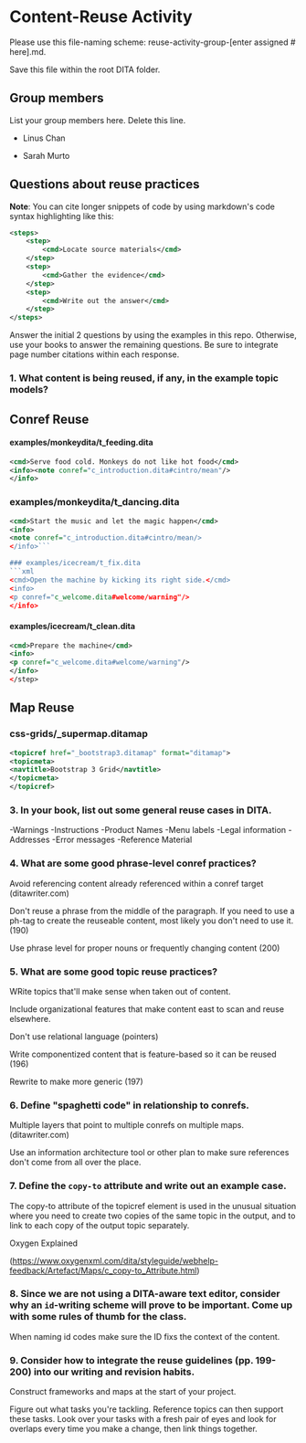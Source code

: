 # Content-Reuse Activity

Please use this file-naming scheme: reuse-activity-group-[enter assigned # here].md. 

Save this file within the root DITA folder.

## Group members

List your group members here. Delete this line.

- Linus Chan

- Sarah Murto


## Questions about reuse practices

**Note**: You can cite longer snippets of code by using markdown's code syntax highlighting like this:

```xml
<steps>
	<step>
		<cmd>Locate source materials</cmd>
	</step>
	<step>
		<cmd>Gather the evidence</cmd>
	</step>
	<step>
		<cmd>Write out the answer</cmd>
	</step>
</steps>
```

Answer the initial 2 questions by using the examples in this repo. Otherwise, use your books to answer the remaining questions. Be sure to integrate page number citations within each response.

### 1. What content is being reused, if any, in the example topic models?

## Conref Reuse

#### examples/monkeydita/t_feeding.dita 
```xml
<cmd>Serve food cold. Monkeys do not like hot food</cmd>
<info><note conref="c_introduction.dita#cintro/mean"/>
</info>
```


### examples/monkeydita/t_dancing.dita 
```xml
<cmd>Start the music and let the magic happen</cmd>
<info>
<note conref="c_introduction.dita#cintro/mean/>
</info>```

### examples/icecream/t_fix.dita 
```xml 
<cmd>Open the machine by kicking its right side.</cmd>
<info>
<p conref="c_welcome.dita#welcome/warning"/>
</info>
```


#### examples/icecream/t_clean.dita 
```xml
<cmd>Prepare the machine</cmd>
<info>
<p conref="c_welcome.dita#welcome/warning"/>
</info>
</step>
```

## Map Reuse

### css-grids/_supermap.ditamap

```xml
<topicref href="_bootstrap3.ditamap" format="ditamap">
<topicmeta>
<navtitle>Bootstrap 3 Grid</navtitle>
</topicmeta>
</topicref>
```

### 3. In your book, list out some general reuse cases in DITA.

-Warnings
-Instructions
-Product Names
-Menu labels
-Legal information
-Addresses
-Error messages
-Reference Material


### 4. What are some good **phrase-level** conref practices?

Avoid referencing content already referenced within a conref target (ditawriter.com)

Don't reuse a phrase from the middle of the paragraph. If you need to use a ph-tag to create the reuseable content, most likely you don't need to use it. (190)

Use phrase level for proper nouns or frequently changing content (200)



### 5. What are some good **topic reuse** practices?
WRite topics that'll make sense when taken out of content.

Include organizational features that make content east to scan and reuse elsewhere.

Don't use relational language (pointers)

Write componentized content that is feature-based so it can be reused (196)


Rewrite to make more generic (197)



### 6. Define "spaghetti code" in relationship to conrefs.

Multiple layers that point to multiple conrefs on multiple maps. (ditawriter.com)

Use an information architecture tool or other plan to make sure references don't come from all over the place. 

### 7. Define the <code>copy-to</code> attribute and write out an example case.

The copy-to attribute of the topicref element is used in the unusual situation where you need to create two copies of the same topic in the output, and to link to each copy of the output topic separately. 

<topicref href="oxygen.dita" copy-to="oxygen_turbo.dita">
  <topicmeta>
    <linktext>Oxygen Explained</linktext>
  </topicmeta>
</topicref>

(https://www.oxygenxml.com/dita/styleguide/webhelp-feedback/Artefact/Maps/c_copy-to_Attribute.html)


### 8. Since we are not using a DITA-aware text editor, consider why an <code>id</code>-writing scheme will prove to be important. Come up with some rules of thumb for the class.

When naming id codes make sure the ID fixs the context of the content.



### 9. Consider how to integrate the reuse guidelines (pp. 199-200) into our writing and revision habits.

Construct frameworks and maps at the start of your project.

Figure out what tasks you're tackling. Reference topics can then support these tasks. Look over your tasks with a fresh pair of eyes and look for overlaps every time you make a change, then link things together.

 



